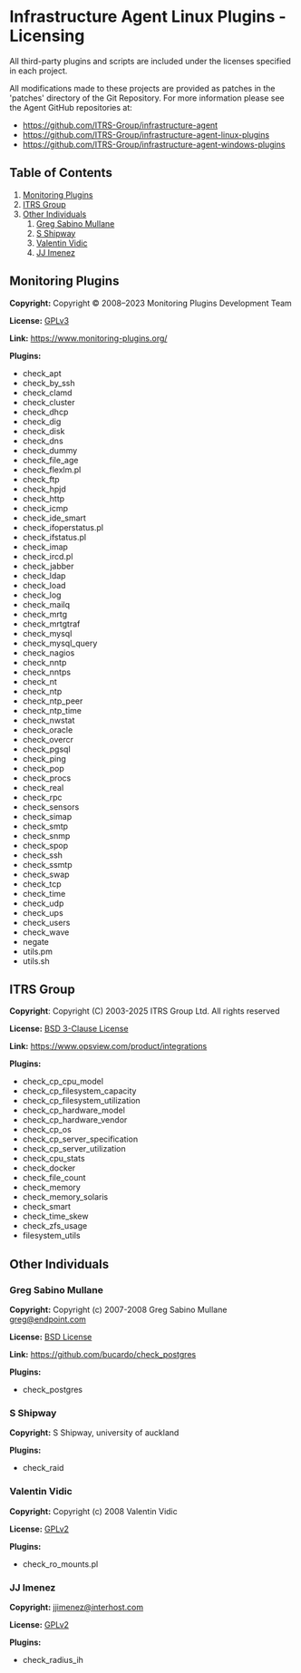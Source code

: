 # Infrastructure Agent Linux Plugins - Licensing
All third-party plugins and scripts are included under the licenses specified
in each project.

All modifications made to these projects are provided as patches in the
'patches' directory of the Git Repository. For more information please see the
Agent GitHub repositories at:
* https://github.com/ITRS-Group/infrastructure-agent
* https://github.com/ITRS-Group/infrastructure-agent-linux-plugins
* https://github.com/ITRS-Group/infrastructure-agent-windows-plugins

## Table of Contents
1. [Monitoring Plugins](#Monitoring-Plugins)
2. [ITRS Group](#ITRS-Group)
3. [Other Individuals](#Other-Individuals)
   1. [Greg Sabino Mullane](#Greg-Sabino-Mullane)
   2. [S Shipway](#S-Shipway)
   3. [Valentin Vidic](#Valentin-Vidic)
   4. [JJ Imenez](#JJ-Imenez)

## Monitoring Plugins
**Copyright:** Copyright © 2008–2023 Monitoring Plugins Development Team

**License:** [GPLv3](licenses/GPL-3.0)

**Link:** https://www.monitoring-plugins.org/

**Plugins:**
* check_apt
* check_by_ssh
* check_clamd
* check_cluster
* check_dhcp
* check_dig
* check_disk
* check_dns
* check_dummy
* check_file_age
* check_flexlm.pl
* check_ftp
* check_hpjd
* check_http
* check_icmp
* check_ide_smart
* check_ifoperstatus.pl
* check_ifstatus.pl
* check_imap
* check_ircd.pl
* check_jabber
* check_ldap
* check_load
* check_log
* check_mailq
* check_mrtg
* check_mrtgtraf
* check_mysql
* check_mysql_query
* check_nagios
* check_nntp
* check_nntps
* check_nt
* check_ntp
* check_ntp_peer
* check_ntp_time
* check_nwstat
* check_oracle
* check_overcr
* check_pgsql
* check_ping
* check_pop
* check_procs
* check_real
* check_rpc
* check_sensors
* check_simap
* check_smtp
* check_snmp
* check_spop
* check_ssh
* check_ssmtp
* check_swap
* check_tcp
* check_time
* check_udp
* check_ups
* check_users
* check_wave
* negate
* utils.pm
* utils.sh

## ITRS Group
**Copyright**: Copyright (C) 2003-2025 ITRS Group Ltd. All rights reserved

**License:** [BSD 3-Clause License](licenses/BSD-3.0)

**Link:** https://www.opsview.com/product/integrations

**Plugins:**
* check_cp_cpu_model
* check_cp_filesystem_capacity
* check_cp_filesystem_utilization
* check_cp_hardware_model
* check_cp_hardware_vendor
* check_cp_os
* check_cp_server_specification
* check_cp_server_utilization
* check_cpu_stats
* check_docker
* check_file_count
* check_memory
* check_memory_solaris
* check_smart
* check_time_skew
* check_zfs_usage
* filesystem_utils

## Other Individuals
### Greg Sabino Mullane
**Copyright:** Copyright (c) 2007-2008 Greg Sabino Mullane <greg@endpoint.com>

**License:** [BSD License](licenses/check_postgres)

**Link:** https://github.com/bucardo/check_postgres

**Plugins:**
* check_postgres

### S Shipway
**Copyright:** S Shipway, university of auckland

**Plugins:**
* check_raid

### Valentin Vidic
**Copyright:** Copyright (c) 2008 Valentin Vidic

**License:** [GPLv2](licenses/GPL-2.0)

**Plugins:**
* check_ro_mounts.pl

### JJ Imenez
**Copyright:** jjimenez@interhost.com

**License:** [GPLv2](licenses/GPL-2.0)

**Plugins:**
* check_radius_ih
